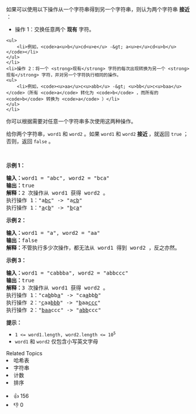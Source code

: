 <p>如果可以使用以下操作从一个字符串得到另一个字符串，则认为两个字符串 <strong>接近</strong> ：</p>

<ul> 
 <li>操作 1：交换任意两个 <strong>现有</strong> 字符。 </li>
</ul>

    <ul>
    	<li>例如，<code>a<u>b</u>cd<u>e</u> -&gt; a<u>e</u>cd<u>b</u></code></li>
    </ul>
    </li>
    <li>操作 2：将一个 <strong>现有</strong> 字符的每次出现转换为另一个 <strong>现有</strong> 字符，并对另一个字符执行相同的操作。
    <ul>
    	<li>例如，<code><u>aa</u>c<u>abb</u> -&gt; <u>bb</u>c<u>baa</u></code>（所有 <code>a</code> 转化为 <code>b</code> ，而所有的 <code>b</code> 转换为 <code>a</code> ）</li>
    </ul>
    </li>


<p>你可以根据需要对任意一个字符串多次使用这两种操作。</p>

<p>给你两个字符串，<code>word1</code> 和 <code>word2</code> 。如果<em> </em><code>word1</code><em> </em>和<em> </em><code>word2</code><em> </em><strong>接近 </strong>，就返回 <code>true</code> ；否则，返回<em> </em><code>false</code><em> </em>。</p>

<p>&nbsp;</p>

<p><strong>示例 1：</strong></p>

<pre>
<strong>输入：</strong>word1 = "abc", word2 = "bca"
<strong>输出：</strong>true
<strong>解释：</strong>2 次操作从 word1 获得 word2 。
执行操作 1："a<u>bc</u>" -&gt; "a<u>cb</u>"
执行操作 1："<u>a</u>c<u>b</u>" -&gt; "<u>b</u>c<u>a</u>"
</pre>

<p><strong>示例 2：</strong></p>

<pre>
<strong>输入：</strong>word1 = "a", word2 = "aa"
<strong>输出：</strong>false
<strong>解释：</strong>不管执行多少次操作，都无法从 word1 得到 word2 ，反之亦然。</pre>

<p><strong>示例 3：</strong></p>

<pre>
<strong>输入：</strong>word1 = "cabbba", word2 = "abbccc"
<strong>输出：</strong>true
<strong>解释：</strong>3 次操作从 word1 获得 word2 。
执行操作 1："ca<u>b</u>bb<u>a</u>" -&gt; "ca<u>a</u>bb<u>b</u>"
执行操作 2：<span><code>"</code></span><u>c</u>aa<u>bbb</u>" -&gt; "<u>b</u>aa<u>ccc</u>"
执行操作 2："<u>baa</u>ccc" -&gt; "<u>abb</u>ccc"
</pre>

<p><strong>提示：</strong></p>

<ul> 
 <li><code>1 &lt;= word1.length, word2.length &lt;= 10<sup>5</sup></code></li> 
 <li><code>word1</code> 和 <code>word2</code> 仅包含小写英文字母</li> 
</ul>

<div><div>Related Topics</div><div><li>哈希表</li><li>字符串</li><li>计数</li><li>排序</li></div></div><br><div><li>👍 156</li><li>👎 0</li></div>